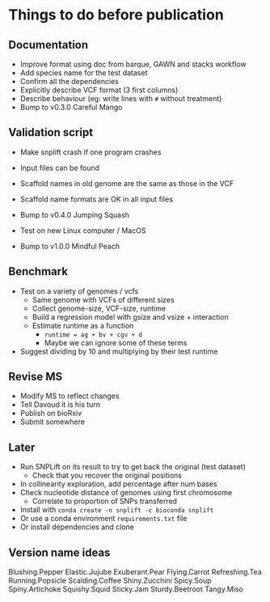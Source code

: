 # Things to do before publication

## Documentation
- Improve format using doc from barque, GAWN and stacks workflow
- Add species name for the test dataset
- Confirm all the dependencies
- Explicitly describe VCF format (3 first columns)
- Describe behaviour (eg: write lines with `#` without treatment)
- Bump to v0.3.0 Careful Mango

## Validation script
* Make snplift crash if one program crashes
- Input files can be found
- Scaffold names in old genome are the same as those in the VCF
- Scaffold name formats are OK in all input files
- Bump to v0.4.0 Jumping Squash

- Test on new Linux computer / MacOS
- Bump to v1.0.0 Mindful Peach

## Benchmark
- Test on a variety of genomes / vcfs
  - Same genome with VCFs of different sizes
  - Collect genome-size, VCF-size, runtime
  - Build a regression model with gsize and vsize + interaction
  - Estimate runtime as a function
    - `runtime = ag + bv + cgv + d`
    - Maybe we can ignore some of these terms
- Suggest dividing by 10 and multiplying by their test runtime

## Revise MS
- Modify MS to reflect changes
- Tell Davoud it is his turn
- Publish on bioRxiv
- Submit somewhere

## Later
- Run SNPLift on its result to try to get back the original (test dataset)
  - Check that you recover the original positions
- In collinearity exploration, add percentage after num bases
- Check nucleotide distance of genomes using first chromosome
  - Correlate to proportion of SNPs transferred
- Install with `conda create -n snplift -c bioconda snplift`
- Or use a conda environment `requirements.txt` file
- Or install dependencies and clone

## Version name ideas
Blushing.Pepper Elastic.Jujube Exuberant.Pear Flying.Carrot Refreshing.Tea
Running.Popsicle Scalding.Coffee Shiny.Zucchini Spicy.Soup Spiny.Artichoke
Squishy.Squid Sticky.Jam Sturdy.Beetroot Tangy.Miso
